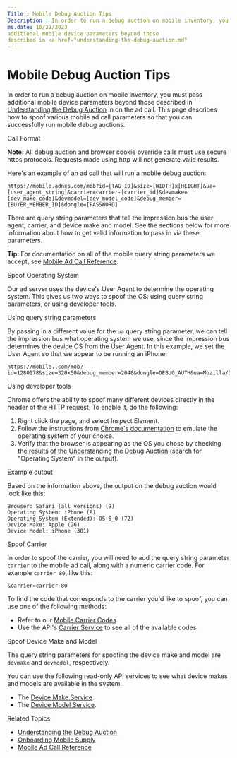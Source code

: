 ```yaml
---
Title : Mobile Debug Auction Tips
Description : In order to run a debug auction on mobile inventory, you must pass
ms.date: 10/28/2023
additional mobile device parameters beyond those
described in <a href="understanding-the-debug-auction.md"
---
```



# Mobile Debug Auction Tips



In order to run a debug auction on mobile inventory, you must pass
additional mobile device parameters beyond those
described in <a href="understanding-the-debug-auction.md"
class="xref">Understanding the Debug Auction</a> in on the ad
call. This page describes how to spoof various mobile ad call parameters
so that you can successfully run mobile debug auctions.

Call Format



<b>Note:</b> All debug auction and browser
cookie override calls must use secure https protocols. Requests made
using http will not generate valid results.



Here's an example of an ad call that will run a mobile debug auction:



``` pre
https://mobile.adnxs.com/mob?id=[TAG_ID]&size=[WIDTH}x[HEIGHT]&ua=[user_agent_string]&carrier=carrier-[carrier_id]&devmake=[dev_make_code]&devmodel=[dev_model_code]&debug_member=[BUYER_MEMBER_ID]&dongle=[PASSWORD]
```



There are query string parameters that tell the impression bus the user
agent, carrier, and device make and model. See the sections below for
more information about how to get valid information to pass in via these
parameters.



<b>Tip:</b> For documentation on all of the
mobile query string parameters we accept, see
<a href="mobile-ad-call-reference.md" class="xref">Mobile Ad Call
Reference</a>.



Spoof Operating System

Our ad server uses the device's User Agent to determine the operating
system. This gives us two ways to spoof the OS: using query string
parameters, or using developer tools.

Using query string parameters

By passing in a different value for the `ua` query string parameter, we
can tell the impression bus what operating system we use, since the
impression bus determines the device OS from the User Agent. In this
example, we set the User Agent so that we appear to be running an
iPhone:



``` pre
https://mobile..com/mob?id=1280178&size=320x50&debug_member=2048&dongle=DEBUG_AUTH&ua=Mozilla/5.0%20(iPhone;%20CPU%20iPhone%20OS%206_0%20like%20Mac%20OS%20X)%20AppleWebKit/536.26%20(KHTML,%20like%20Gecko)%20Version/6.0%20Mobile/10A5376e%20Safari/8536.25
```



Using developer tools

Chrome offers the ability to spoof many different devices directly in
the header of the HTTP request. To enable it, do the following:

1.  Right click the page, and select Inspect
    Element.
2.  Follow the instructions from <a
    href="https://developers.google.com/chrome-developer-tools/docs/mobile-emulation"
    class="xref" target="_blank">Chrome's documentation</a> to emulate
    the operating system of your choice.
3.  Verify that the browser is appearing as the OS you chose by checking
    the results of the <a href="understanding-the-debug-auction.md"
    class="xref">Understanding the Debug Auction</a> (search for
    "Operating System" in the output).

Example output

Based on the information above, the output on the debug auction would
look like this:



``` pre
Browser: Safari (all versions) (9)
Operating System: iPhone (8)
Operating System (Extended): OS 6_0 (72)
Device Make: Apple (26)
Device Model: iPhone (301) 
```



Spoof Carrier

In order to spoof the carrier, you will need to add the query string
parameter `carrier` to the mobile ad call, along with a numeric carrier
code. For example `carrier 80`, like this:



``` pre
&carrier=carrier-80
```



To find the code that corresponds to the carrier you'd like to spoof,
you can use one of the following methods:

- Refer to our
  <a href="mobile-carrier-codes.md" class="xref">Mobile Carrier
  Codes</a>.
- Use the API's <a
  href="xandr-api/carrier-service.md"
  class="xref" target="_blank">Carrier Service</a> to see all of the
  available codes.

Spoof Device Make and Model

The query string parameters for spoofing the device make and model are
`devmake` and `devmodel`, respectively.

You can use the following read-only API services to see what device
makes and models are available in the system:

- The <a
  href="xandr-api/device-make-service.md"
  class="xref" target="_blank">Device Make Service</a>.
- The <a
  href="xandr-api/device-model-service.md"
  class="xref" target="_blank">Device Model Service</a>.

Related Topics

- <a href="understanding-the-debug-auction.md"
  class="xref">Understanding the Debug Auction</a>
- <a href="onboarding-mobile-supply.md" class="xref">Onboarding Mobile
  Supply</a>
- <a href="mobile-ad-call-reference.md" class="xref">Mobile Ad Call
  Reference</a>




